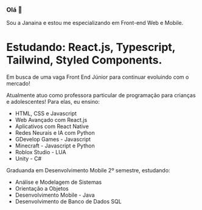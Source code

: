 ### Olá 👋

Sou a Janaina e estou me especializando em Front-end Web e Mobile.

# Estudando: React.js, Typescript, Tailwind, Styled Components. 

Em busca de uma vaga Front End Júnior para continuar evoluindo com o mercado!

Atualmente atuo como professora particular de programação para crianças e adolescentes!
Para elas, eu ensino:
- HTML, CSS e Javascript
- Web Avançado com React.js
-  Aplicativos com React Native
- Redes Neurais e IA com Python
- GDevelop Games - Javascript
- Minecraft - Javascript e Python
- Roblox Studio - LUA
- Unity - C#

Graduanda em Desenvolvimento Mobile 2º semestre, estudando:
- Análise e Modelagem de Sistemas
- Orientação a Objetos
- Desenvolvimento Mobile - Java
- Desenvolvimento de Banco de Dados SQL


